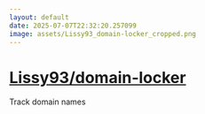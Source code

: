 ```yaml
---
layout: default
date: 2025-07-07T22:32:20.257099
image: assets/Lissy93_domain-locker_cropped.png
---
```


# [Lissy93/domain-locker](https://github.com/Lissy93/domain-locker)

Track domain names
